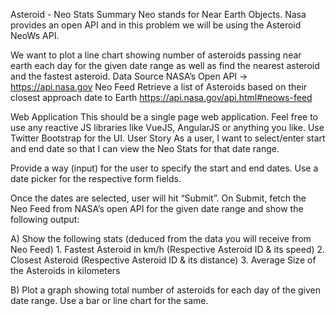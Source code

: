 
Asteroid - Neo Stats Summary Neo stands for Near Earth Objects. Nasa provides an open API and in this problem we will be using the Asteroid NeoWs API.

We want to plot a line chart showing number of asteroids passing near earth each day for the given date range as well as find the nearest asteroid and the fastest asteroid. Data Source NASA’s Open API -> https://api.nasa.gov Neo Feed Retrieve a list of Asteroids based on their closest approach date to Earth https://api.nasa.gov/api.html#neows-feed

Web Application This should be a single page web application. Feel free to use any reactive JS libraries like VueJS, AngularJS or anything you like. Use Twitter Bootstrap for the UI. User Story As a user, I want to select/enter start and end date so that I can view the Neo Stats for that date range. 

Provide a way (input) for the user to specify the start and end dates. Use a date picker for the respective form fields.

Once the dates are selected, user will hit “Submit”. On Submit, fetch the Neo Feed from NASA’s open API for the given date range and show the following output:

A) Show the following stats (deduced from the data you will receive from Neo Feed) 1. Fastest Asteroid in km/h (Respective Asteroid ID & its speed) 2. Closest Asteroid (Respective Asteroid ID & its distance) 3. Average Size of the Asteroids in kilometers

B) Plot a graph showing total number of asteroids for each day of the given date range. Use a bar or line chart for the same.
